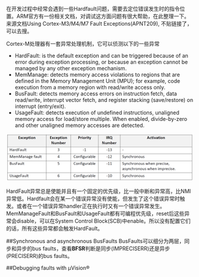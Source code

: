在开发过程中经常会遇到一些Hardfault问题，需要去定位错误发生时的指令位置。ARM官方有一份相关文档，对调试这方面问题有很大帮助，在此整理一下。来源文档Using Cortex-M3/M4/M7 Fault Exceptions(APNT209), 不贴链接了，可以去搜。

Cortex-M处理器有一套异常处理机制，它可以侦测以下的一些异常
* HardFault: is the default exception and can be triggered because of an error during exception processing, or because an exception cannot be managed by any other exception mechanism.
* MemManage: detects memory access violations to regions that are defined in the Memory Management Unit (MPU); for example, code execution from a memory region with read/write access only.
* BusFault: detects memory access errors on instruction fetch, data read/write, interrupt vector fetch, and register stacking (save/restore) on interrupt (entry/exit).
* UsageFault: detects execution of undefined instructions, unaligned memory access for load/store multiple. When enabled, divide-by-zero and other unaligned memory accesses are detected.

![Fault Priority](/Fault_Priority.PNG)

HardFault异常总是使能并且有一个固定的优先级，比一般中断和异常高，比NMI异常低。Hardfault会在某一个错误异常没有使能，但发生了这个错误异常时触发。或者在一个错误异常handler正在执行时又有一个错误异常发生。
MemManageFault和BusFault和UsageFault都有可编程优先级，reset后这些异常会disable，可以在System Control Block(SCB)中enable。所以没有配置它们的话，所有这些异常都会触发HardFault。

##Synchronous and asynchronous BusFaults
BusFaults可以细分为两层，同步和异步的bus faults，查看**BFSR**判断是同步(IMPRECISERR)还是异步(PRECISERR)的bus faults。


##Debugging faults with μVision®
